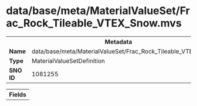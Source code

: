 <h1>data/base/meta/MaterialValueSet/Frac_Rock_Tileable_VTEX_Snow.mvs</h1><table><tr><th colspan="100%">Metadata</th></tr><tr><td><b>Name</b></td><td>data/base/meta/MaterialValueSet/Frac_Rock_Tileable_VTEX_Snow.mvs</td></tr><tr><td><b>Type</b></td><td>MaterialValueSetDefinition</td></tr><tr><td><b>SNO ID</b></td><td>1081255</td></tr></table>

<table><tr><th colspan="100%">Fields</th></tr></table>

